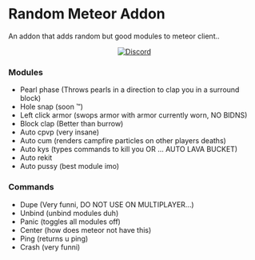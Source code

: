 # Random Meteor Addon


An addon that adds random but good modules to meteor client..

<div align="center">
    <a href="https://discord.gg/dNyVgyvsYG"><img src="https://img.shields.io/discord/689197705683140636?logo=discord" alt="Discord"/></a>
    <br>
</div>


### Modules
- Pearl phase (Throws pearls in a direction to clap you in a surround block)
- Hole snap (soon ™)
- Left click armor (swops armor with armor currently worn, NO BIDNS)
- Block clap (Better than burrow)
- Auto cpvp (very insane)
- Auto cum (renders campfire particles on other players deaths)
- Auto kys (types commands to kill you OR ... AUTO LAVA BUCKET)
- Auto rekit 
- Auto pussy (best module imo)

### Commands
- Dupe (Very funni, DO NOT USE ON MULTIPLAYER...)
- Unbind (unbind modules duh)
- Panic (toggles all modules off)
- Center (how does meteor not have this)
- Ping (returns u ping)
- Crash (very funni)